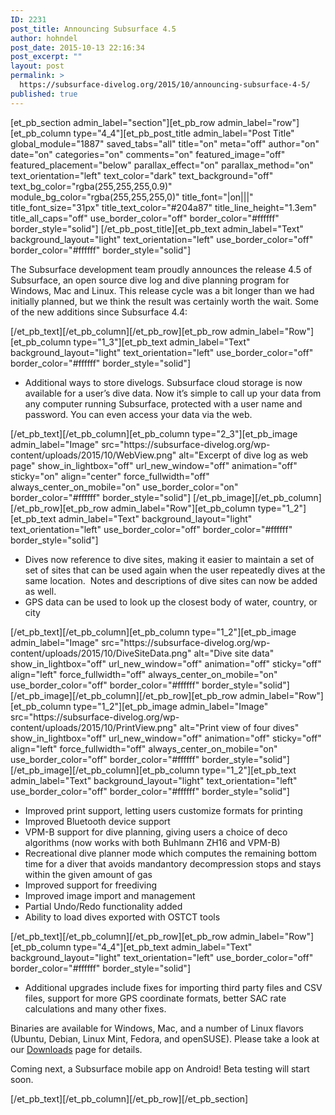 ```yaml
---
ID: 2231
post_title: Announcing Subsurface 4.5
author: hohndel
post_date: 2015-10-13 22:16:34
post_excerpt: ""
layout: post
permalink: >
  https://subsurface-divelog.org/2015/10/announcing-subsurface-4-5/
published: true
---
```

[et_pb_section admin_label="section"][et_pb_row admin_label="row"][et_pb_column type="4_4"][et_pb_post_title admin_label="Post Title" global_module="1887" saved_tabs="all" title="on" meta="off" author="on" date="on" categories="on" comments="on" featured_image="off" featured_placement="below" parallax_effect="on" parallax_method="on" text_orientation="left" text_color="dark" text_background="off" text_bg_color="rgba(255,255,255,0.9)" module_bg_color="rgba(255,255,255,0)" title_font="|on|||" title_font_size="31px" title_text_color="#204a87" title_line_height="1.3em" title_all_caps="off" use_border_color="off" border_color="#ffffff" border_style="solid"]
[/et_pb_post_title][et_pb_text admin_label="Text" background_layout="light" text_orientation="left" use_border_color="off" border_color="#ffffff" border_style="solid"]

The Subsurface development team proudly announces the release 4.5 of Subsurface, an open source dive log and dive planning program for Windows, Mac and Linux. This release cycle was a bit longer than we had initially planned, but we think the result was certainly worth the wait.
Some of the new additions since Subsurface 4.4:

[/et_pb_text][/et_pb_column][/et_pb_row][et_pb_row admin_label="Row"][et_pb_column type="1_3"][et_pb_text admin_label="Text" background_layout="light" text_orientation="left" use_border_color="off" border_color="#ffffff" border_style="solid"]
<ul>
	<li>Additional ways to store divelogs. Subsurface cloud storage is now available for a user’s dive data. Now it’s simple to call up your data from any computer running Subsurface, protected with a user name and password. You can even access your data via the web.</li>
</ul>
[/et_pb_text][/et_pb_column][et_pb_column type="2_3"][et_pb_image admin_label="Image" src="https://subsurface-divelog.org/wp-content/uploads/2015/10/WebView.png" alt="Excerpt of dive log as web page" show_in_lightbox="off" url_new_window="off" animation="off" sticky="on" align="center" force_fullwidth="off" always_center_on_mobile="on" use_border_color="on" border_color="#ffffff" border_style="solid"] [/et_pb_image][/et_pb_column][/et_pb_row][et_pb_row admin_label="Row"][et_pb_column type="1_2"][et_pb_text admin_label="Text" background_layout="light" text_orientation="left" use_border_color="off" border_color="#ffffff" border_style="solid"]
<ul>
	<li>Dives now reference to dive sites, making it easier to maintain a set of set of sites that can be used again when the user repeatedly dives at the same location.  Notes and descriptions of dive sites can now be added as well.</li>
	<li>GPS data can be used to look up the closest body of water, country, or city</li>
</ul>
[/et_pb_text][/et_pb_column][et_pb_column type="1_2"][et_pb_image admin_label="Image" src="https://subsurface-divelog.org/wp-content/uploads/2015/10/DiveSiteData.png" alt="Dive site data" show_in_lightbox="off" url_new_window="off" animation="off" sticky="off" align="left" force_fullwidth="off" always_center_on_mobile="on" use_border_color="off" border_color="#ffffff" border_style="solid"] [/et_pb_image][/et_pb_column][/et_pb_row][et_pb_row admin_label="Row"][et_pb_column type="1_2"][et_pb_image admin_label="Image" src="https://subsurface-divelog.org/wp-content/uploads/2015/10/PrintView.png" alt="Print view of four dives" show_in_lightbox="off" url_new_window="off" animation="off" sticky="off" align="left" force_fullwidth="off" always_center_on_mobile="on" use_border_color="off" border_color="#ffffff" border_style="solid"] [/et_pb_image][/et_pb_column][et_pb_column type="1_2"][et_pb_text admin_label="Text" background_layout="light" text_orientation="left" use_border_color="off" border_color="#ffffff" border_style="solid"]
<ul>
	<li>Improved print support, letting users customize formats for printing</li>
	<li>Improved Bluetooth device support</li>
	<li>VPM-B support for dive planning, giving users a choice of deco algorithms (now works with both Buhlmann ZH16 and VPM-B)</li>
	<li>Recreational dive planner mode which computes the remaining bottom time for a diver that avoids mandantory decompression stops and stays within the given amount of gas</li>
	<li>Improved support for freediving</li>
	<li>Improved image import and management</li>
	<li>Partial Undo/Redo functionality added</li>
	<li>Ability to load dives exported with OSTCT tools</li>
</ul>
[/et_pb_text][/et_pb_column][/et_pb_row][et_pb_row admin_label="Row"][et_pb_column type="4_4"][et_pb_text admin_label="Text" background_layout="light" text_orientation="left" use_border_color="off" border_color="#ffffff" border_style="solid"]
<ul>
	<li>Additional upgrades include fixes for importing third party files and CSV files, support for more GPS coordinate formats, better SAC rate calculations and many other fixes.</li>
</ul>
Binaries are available for Windows, Mac, and a number of Linux flavors (Ubuntu, Debian, Linux Mint, Fedora, and openSUSE).
Please take a look at our <a href="/download/">Downloads</a> page for details.

Coming next, a Subsurface mobile app on Android! Beta testing will start soon.

[/et_pb_text][/et_pb_column][/et_pb_row][/et_pb_section]